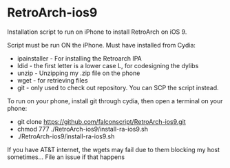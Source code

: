 # RetroArch-ios9
Installation script to run on iPhone to install RetroArch on iOS 9.



Script must be run ON the iPhone. Must have installed from Cydia:
 - ipainstaller - For installing the Retroarch IPA
 - ldid - the first letter is a lower case L, for codesigning the dylibs
 - unzip - Unzipping my .zip file on the phone
 - wget - for retrieving files
 - git - only used to check out repository. You can SCP the script instead.

To run on your phone, install git through cydia, then open a terminal on your phone:
- git clone https://github.com/falconscript/RetroArch-ios9.git
- chmod 777 ./RetroArch-ios9/install-ra-ios9.sh
- ./RetroArch-ios9/install-ra-ios9.sh


If you have AT&T internet, the wgets may fail due to them blocking my host sometimes... File an issue if that happens
